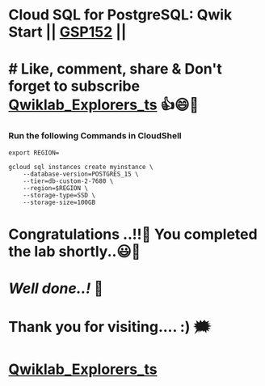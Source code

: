 # Cloud SQL for PostgreSQL: Qwik Start || [GSP152](https://www.cloudskillsboost.google/games/5383/labs/34954) ||

# # Like, comment, share & Don't forget to subscribe [Qwiklab_Explorers_ts](https://youtube.com/@titashshil?si=RgamNu1dc9jVIbJN) 👍😄🤝

### Run the following Commands in CloudShell

```
export REGION=
```
```
gcloud sql instances create myinstance \
    --database-version=POSTGRES_15 \
    --tier=db-custom-2-7680 \
    --region=$REGION \
    --storage-type=SSD \
    --storage-size=100GB
```

# Congratulations ..!!🎉  You completed the lab shortly..😃💯

# *Well done..!* 👏

# Thank you for visiting.... :) 🗯️

# [Qwiklab_Explorers_ts](https://youtube.com/@titashshil?si=RgamNu1dc9jVIbJN)
